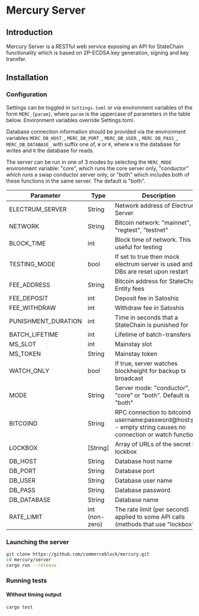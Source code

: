 # Mercury Server

## Introduction
Mercury Server is a RESTful web service exposing an API for StateChain functionality which is based on 2P-ECDSA key generation, signing and key transfer.

## Installation

### Configuration
Settings can be toggled in `Settings.toml` or via environment variables of the form `MERC_{param}`, where
`param` is the uppercase of parameters in the table below. Environment variables override Settings.toml.

Database connection information should be provided via the environment variables
`MERC_DB_HOST_`, `MERC_DB_PORT_`, `MERC_DB_USER_`, `MERC_DB_PASS_`, `MERC_DB_DATABASE_` with suffix one of,
`W` or `R`, where `W` is the database for writes and `R` the database for reads.

The server can be run in one of 3 modes by selecting the `MERC_MODE` environment variable: "core", which runs the core server only, "conductor" which runs a swap conductor server only, or "both" which includes both of these functions in the same server. The default is "both".

| Parameter | Type | Description |
| ----------- | ----- | ----------- |
| ELECTRUM_SERVER | String | Network address of Electrum Server |
| NETWORK | String | Bitcoin network: "mainnet", "regtest", "testnet" |
| BLOCK_TIME | int | Block time of network. This is useful for testing  |
| TESTING_MODE | bool | If set to true then mock electrum server is used and DBs are reset upon restart |
| FEE_ADDRESS | String | Bitcoin address for StateChain Entity fees |
| FEE_DEPOSIT | int | Deposit fee in Satoshis |
| FEE_WITHDRAW | int | Withdraw fee in Satoshis |
| PUNISHMENT_DURATION | int | Time in seconds that a StateChain is punished for  
| BATCH_LIFETIME | int | Lifetime of batch-transfers |
| MS_SLOT | int | Mainstay slot |
| MS_TOKEN | String | Mainstay token |
| WATCH_ONLY | bool | If true, server watches blockheight for backup tx broadcast |
| MODE       | String | Server mode: "conductor", "core" or "both". Default is "both" |
| BITCOIND | String | RPC connection to bitcoind - username:password@host:port - empty string causes no connection or watch function |
| LOCKBOX | \[String\] | Array of URLs of the secret key lockbox |
| DB_HOST | String | Database host name |
| DB_PORT | String | Database port |
| DB_USER | String | Database user name |
| DB_PASS | String | Database password |
| DB_DATABASE | String | Database name |
| RATE_LIMIT | int (non-zero) | The rate limit (per second) applied to some API calls (methods that use \"lockbox\") |

### Launching the server
```bash
git clone https://github.com/commerceblock/mercury.git
cd mercury/server
cargo run --release
```


### Running tests

#### Without timing output
```bash
cargo test
```
